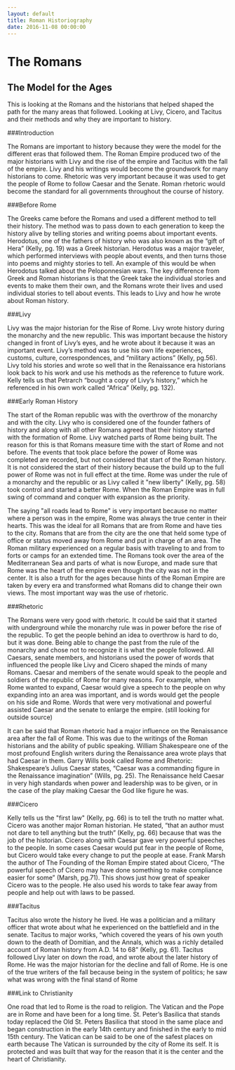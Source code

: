 ```yaml
---
layout: default
title: Roman Historiography
date: 2016-11-08 00:00:00
---
```


# The Romans

## The Model for the Ages

This is looking at the Romans and the historians that helped shaped the path for the many areas that followed. Looking at Livy, Cicero, and Tacitus and their methods and why they are important to history.

###Introduction

The Romans are important to history because they were the model for the different eras that followed them. The Roman Empire produced two of the major historians with Livy and the rise of the empire and Tacitus with the fall of the empire. Livy and his writings would become the groundwork for many historians to come. Rhetoric was very important because it was used to get the people of Rome to follow Caesar and the Senate. Roman rhetoric would become the standard for all governments throughout the course of history.

###Before Rome

The Greeks came before the Romans and used a different method to tell their history. The method was to pass down to each generation to keep the history alive by telling stories and writing poems about important events. Herodotus, one of the fathers of history who was also known as the “gift of Hera” (Kelly, pg. 19) was a Greek historian. Herodotus was a major traveler, which performed interviews with people about events, and then turns those into poems and mighty stories to tell. An example of this would be when Herodotus talked about the Peloponnesian wars. The key difference from Greek and Roman historians is that the Greek take the individual stories and events to make them their own, and the Romans wrote their lives and used individual stories to tell about events. This leads to Livy and how he wrote about Roman history.

###Livy

Livy was the major historian for the Rise of Rome. Livy wrote history during the monarchy and the new republic. This was important because the history changed in front of Livy’s eyes, and he wrote about it because it was an important event. Livy’s method was to use his own life experiences, customs, culture, correspondences, and “military actions” (Kelly, pg.56). Livy told his stories and wrote so well that in the Renaissance era historians look back to his work and use his methods as the reference to future work. Kelly tells us that Petrarch “bought a copy of Livy’s history,” which he referenced in his own work called “Africa” (Kelly, pg. 132).

###Early Roman History

The start of the Roman republic was with the overthrow of the monarchy and with the city. Livy who is considered one of the founder fathers of history and along with all other Romans agreed that their history started with the formation of Rome. Livy watched parts of Rome being built. The reason for this is that Romans measure time with the start of Rome and not before. The events that took place before the power of Rome was completed are recorded, but not considered that start of the Roman history. It is not considered the start of their history because the build up to the full power of Rome was not in full effect at the time. Rome was under the rule of a monarchy and the republic or as Livy called it "new liberty" (Kelly, pg. 58) took control and started a better Rome. When the Roman Empire was in full swing of command and conquer with expansion as the priority.

The saying "all roads lead to Rome" is very important because no matter where a person was in the empire, Rome was always the true center in their hearts. This was the ideal for all Romans that are from Rome and have ties to the city. Romans that are from the city are the one that held some type of office or status moved away from Rome and put in charge of an area. The Roman military experienced on a regular basis with traveling to and from to forts or camps for an extended time. The Romans took over the area of the Mediterranean Sea and parts of what is now Europe, and made sure that Rome was the heart of the empire even though the city was not in the center. It is also a truth for the ages because hints of the Roman Empire are taken by every era and transformed what Romans did to change their own views. The most important way was the use of rhetoric.

###Rhetoric

The Romans were very good with rhetoric. It could be said that it started with underground while the monarchy rule was in power before the rise of the republic. To get the people behind an idea to overthrow is hard to do, but it was done. Being able to change the past from the rule of the monarchy and chose not to recognize it is what the people followed. All Caesars, senate members, and historians used the power of words that influenced the people like Livy and Cicero shaped the minds of many Romans. Caesar and members of the senate would speak to the people and soldiers of the republic of Rome for many reasons. For example, when Rome wanted to expand, Caesar would give a speech to the people on why expanding into an area was important, and is words would get the people on his side and Rome. Words that were very motivational and powerful assisted Caesar and the senate to enlarge the empire. (still looking for outside source)
 
It can be said that Roman rhetoric had a major influence on the Renaissance area after the fall of Rome. This was due to the writings of the Roman historians and the ability of public speaking. William Shakespeare one of the most profound English writers during the Renaissance area wrote plays that had Caesar in them. Garry Wills book called Rome and Rhetoric: Shakespeare’s Julius Caesar states, “Caesar was a commanding figure in the Renaissance imagination” (Wills, pg. 25). The Renaissance held Caesar in very high standards when power and leadership was to be given, or in the case of the play making Caesar the God like figure he was.
 
###Cicero
 
Kelly tells us the "first law" (Kelly, pg. 66) is to tell the truth no matter what. Cicero was another major Roman historian. He stated, “that an author must not dare to tell anything but the truth” (Kelly, pg. 66) because that was the job of the historian. Cicero along with Caesar gave very powerful speeches to the people. In some cases Caesar would put fear in the people of Rome, but Cicero would take every change to put the people at ease. Frank Marsh the author of The Founding of the Roman Empire stated about Cicero, “The powerful speech of Cicero may have done something to make compliance easier for some” (Marsh, pg.71). This shows just how great of speaker Cicero was to the people. He also used his words to take fear away from people and help out with laws to be passed.

###Tacitus

Tacitus also wrote the history he lived. He was a politician and a military officer that wrote about what he experienced on the battlefield and in the senate. Tacitus to major works, “which covered the years of his own youth down to the death of Domitian, and the Annals, which was a richly detailed account of Roman history from A.D. 14 to 68” (Kelly, pg. 61). Tacitus followed Livy later on down the road, and wrote about the later history of Rome. He was the major historian for the decline and fall of Rome. He is one of the true writers of the fall because being in the system of politics; he saw what was wrong with the final stand of Rome

###Link to Christianity

One road that led to Rome is the road to religion. The Vatican and the Pope are in Rome and have been for a long time. St. Peter’s Basilica that stands today replaced the Old St. Peters Basilica that stood in the same place and began construction in the early 14th century and finished in the early to mid 15th century. The Vatican can be said to be one of the safest places on earth because The Vatican is surrounded by the city of Rome its self. It is protected and was built that way for the reason that it is the center and the heart of Christianity.
